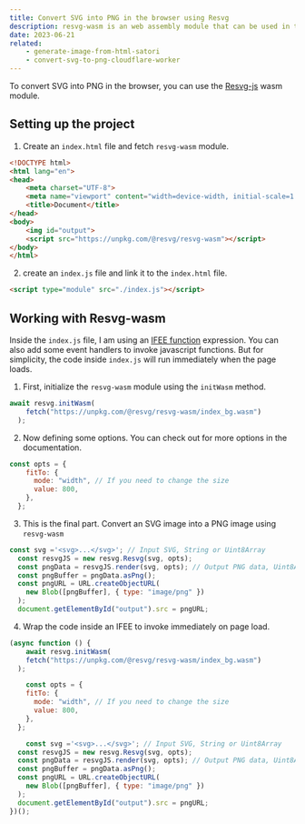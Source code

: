 ```yaml
---
title: Convert SVG into PNG in the browser using Resvg
description: resvg-wasm is an web assembly module that can be used in the browser to convert an SVG image into a PNG image. This is a step-by-step guide for the same implementation.
date: 2023-06-21
related:
    - generate-image-from-html-satori
    - convert-svg-to-png-cloudflare-worker
---
```


To convert SVG into PNG in the browser, you can use the [Resvg-js](https://github.com/yisibl/resvg-js) wasm module.

## Setting up the project

1. Create an `index.html` file and fetch `resvg-wasm` module.

```html
<!DOCTYPE html>
<html lang="en">
<head>
    <meta charset="UTF-8">
    <meta name="viewport" content="width=device-width, initial-scale=1.0">
    <title>Document</title>
</head>
<body>
    <img id="output">
    <script src="https://unpkg.com/@resvg/resvg-wasm"></script>
</body>
</html>
```

2. create an `index.js` file and link it to the `index.html` file.

```html
<script type="module" src="./index.js"></script>
```

## Working with Resvg-wasm

Inside the `index.js` file, I am using an [IFEE function](https://developer.mozilla.org/en-US/docs/Glossary/IIFE) expression. You can also add some event handlers to invoke javascript functions. But for simplicity, the code inside `index.js` will run immediately when the page loads.

1. First, initialize the `resvg-wasm` module using the `initWasm` method.

```js
await resvg.initWasm(
    fetch("https://unpkg.com/@resvg/resvg-wasm/index_bg.wasm")
  );
```

2. Now defining some options. You can check out for more options in the documentation.

```js
const opts = {
    fitTo: {
      mode: "width", // If you need to change the size
      value: 800,
    },
  };
```

3. This is the final part. Convert an SVG image into a PNG image using `resvg-wasm`

```js
const svg ='<svg>...</svg>'; // Input SVG, String or Uint8Array
  const resvgJS = new resvg.Resvg(svg, opts);
  const pngData = resvgJS.render(svg, opts); // Output PNG data, Uint8Array
  const pngBuffer = pngData.asPng();
  const pngURL = URL.createObjectURL(
    new Blob([pngBuffer], { type: "image/png" })
  );
  document.getElementById("output").src = pngURL;
```

4. Wrap the code inside an IFEE to invoke immediately on page load.

```js
(async function () {
	await resvg.initWasm(
    fetch("https://unpkg.com/@resvg/resvg-wasm/index_bg.wasm")
  );

	const opts = {
    fitTo: {
      mode: "width", // If you need to change the size
      value: 800,
    },
  };

	const svg ='<svg>...</svg>'; // Input SVG, String or Uint8Array
  const resvgJS = new resvg.Resvg(svg, opts);
  const pngData = resvgJS.render(svg, opts); // Output PNG data, Uint8Array
  const pngBuffer = pngData.asPng();
  const pngURL = URL.createObjectURL(
    new Blob([pngBuffer], { type: "image/png" })
  );
  document.getElementById("output").src = pngURL;
})();
```